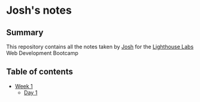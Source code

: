 # Josh's notes
## Summary
This repository contains all the notes taken by [Josh](https://github.com/Sparkes21) for the [Lighthouse Labs](https://www.lighthouselabs.ca/) Web Development Bootcamp
## Table of contents
* [Week 1](/Week_1)
  * [Day 1](/Day_1)

